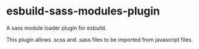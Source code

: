 # esbuild-sass-modules-plugin
A sass module loader plugin for esbuild.

This plugin allows .scss and .sass files to be imported from javascript files.
